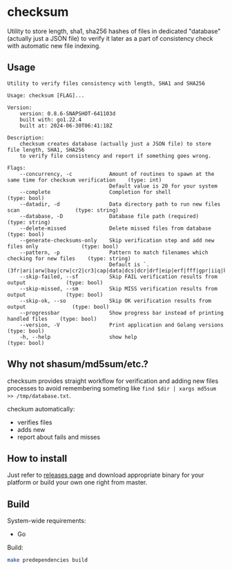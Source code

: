 checksum
========

Utility to store length, sha1, sha256 hashes of files in dedicated "database"(actually just a JSON file) to
verify it later as a part of consistency check with automatic new file indexing.

Usage
-----

```man
Utility to verify files consistency with length, SHA1 and SHA256

Usage: checksum [FLAG]...

Version:
    version: 0.8.6-SNAPSHOT-641103d
    built with: go1.22.4
    built at: 2024-06-30T06:41:18Z

Description:
    checksum creates database (actually just a JSON file) to store file length, SHA1, SHA256
    to verify file consistency and report if something goes wrong.

Flags:
    --concurrency, -c            Amount of routines to spawn at the same time for checksum verification    (type: int)
                                 Default value is 20 for your system
    --complete                   Completion for shell                                       (type: bool)
    --datadir, -d                Data directory path to run new files scan                  (type: string)
    --database, -D               Database file path (required)                              (type: string)
    --delete-missed              Delete missed files from database                          (type: bool)
    --generate-checksums-only    Skip verification step and add new files only              (type: bool)
    --pattern, -p                Pattern to match filenames which checking for new files    (type: string)
                                 Default is `.(3fr|ari|arw|bay|crw|cr2|cr3|cap|data|dcs|dcr|drf|eip|erf|fff|gpr|iiq|k25|kdc|mdc|mef|mos|mrw|nef|nrw|obm|orf|pef|ptx|pxn|r3d|raf|raw|rwl|rw2|rwz|sr2|srf|srw|x3f)$`
    --skip-failed, --sf          Skip FAIL verification results from output             (type: bool)
    --skip-missed, --sm          Skip MISS verification results from output             (type: bool)
    --skip-ok, --so              Skip OK verification results from output               (type: bool)
    --progressbar                Show progress bar instead of printing handled files    (type: bool)
    --version, -V                Print application and Golang versions                  (type: bool)
    -h, --help                   show help                                              (type: bool)
```


Why not shasum/md5sum/etc.?
---------------------------

checksum provides straight workflow for verification and adding new files processes
to avoid remembering someting like `find $dir | xargs md5sum >> /tmp/database.txt`.

checkum automatically:

* verifies files
* adds new
* report about fails and misses

How to install
--------------

Just refer to [releases page](https://github.com/teran/checksum/releases) and download appropriate binary for your platform or build your own one right from master.

Build
-----

System-wide requirements:

* Go

Build:

```bash
make predependencies build
```
